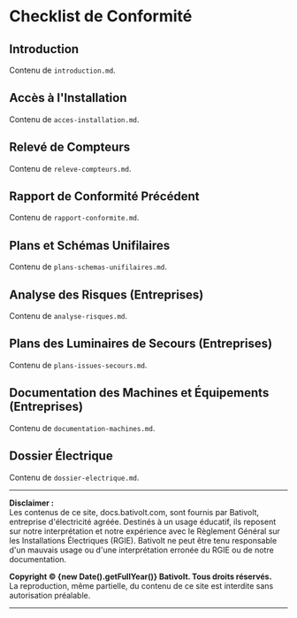 # Checklist de Conformité

## Introduction
Contenu de `introduction.md`.

## Accès à l'Installation
Contenu de `acces-installation.md`.

## Relevé de Compteurs
Contenu de `releve-compteurs.md`.

## Rapport de Conformité Précédent
Contenu de `rapport-conformite.md`.

## Plans et Schémas Unifilaires
Contenu de `plans-schemas-unifilaires.md`.

## Analyse des Risques (Entreprises)
Contenu de `analyse-risques.md`.

## Plans des Luminaires de Secours (Entreprises)
Contenu de `plans-issues-secours.md`.

## Documentation des Machines et Équipements (Entreprises)
Contenu de `documentation-machines.md`.

## Dossier Électrique
Contenu de `dossier-electrique.md`.

---

**Disclaimer :**  
Les contenus de ce site, docs.bativolt.com, sont fournis par Bativolt, entreprise d'électricité agréée. Destinés à un usage éducatif, ils reposent sur notre interprétation et notre expérience avec le Règlement Général sur les Installations Électriques (RGIE). Bativolt ne peut être tenu responsable d'un mauvais usage ou d'une interprétation erronée du RGIE ou de notre documentation.

**Copyright © {new Date().getFullYear()} Bativolt. Tous droits réservés.**  
La reproduction, même partielle, du contenu de ce site est interdite sans autorisation préalable.

---
